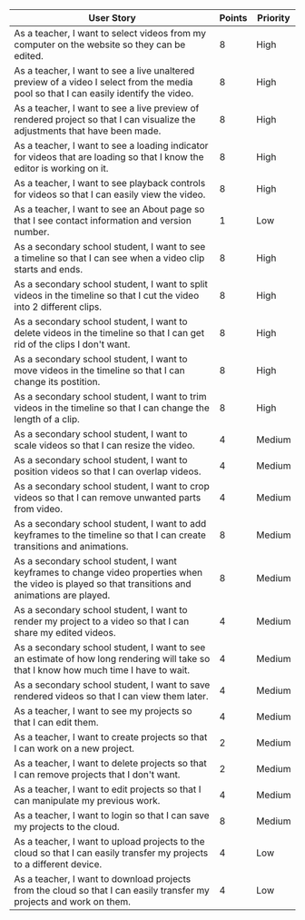 | User Story                                                                                                                                         | Points | Priority |
| -------------------------------------------------------------------------------------------------------------------------------------------------- | ------ | -------- |
| As a teacher, I want to select videos from my computer on the website so they can be edited.                                                       | 8      | High     |
| As a teacher, I want to see a live unaltered preview of a video I select from the media pool so that I can easily identify the video.              | 8      | High     |
| As a teacher, I want to see a live preview of rendered project so that I can visualize the adjustments that have been made.                        | 8      | High     |
| As a teacher, I want to see a loading indicator for videos that are loading so that I know the editor is working on it.                            | 8      | High     |
| As a teacher, I want to see playback controls for videos so that I can easily view the video.                                                      | 8      | High     |
| As a teacher, I want to see an About page so that I see contact information and version number.                                                    | 1      | Low      |
| As a secondary school student, I want to see a timeline so that I can see when a video clip starts and ends.                                       | 8      | High     |
| As a secondary school student, I want to split videos in the timeline so that I cut the video into 2 different clips.                              | 8      | High     |
| As a secondary school student, I want to delete videos in the timeline so that I can get rid of the clips I don't want.                            | 8      | High     |
| As a secondary school student, I want to move videos in the timeline so that I can change its postition.                                           | 8      | High     |
| As a secondary school student, I want to trim videos in the timeline so that I can change the length of a clip.                                    | 8      | High     |
| As a secondary school student, I want to scale videos so that I can resize the video.                                                              | 4      | Medium   |
| As a secondary school student, I want to position videos so that I can overlap videos.                                                             | 4      | Medium   |
| As a secondary school student, I want to crop videos so that I can remove unwanted parts from video.                                               | 4      | Medium   |
| As a secondary school student, I want to add keyframes to the timeline so that I can create transitions and animations.                            | 8      | Medium   |
| As a secondary school student, I want keyframes to change video properties when the video is played so that transitions and animations are played. | 8      | Medium   |
| As a secondary school student, I want to render my project to a video so that I can share my edited videos.                                        | 4      | Medium   |
| As a secondary school student, I want to see an estimate of how long rendering will take so that I know how much time I have to wait.              | 4      | Medium   |
| As a secondary school student, I want to save rendered videos so that I can view them later.                                                       | 4      | Medium   |
| As a teacher, I want to see my projects so that I can edit them.                                                                                   | 4      | Medium   |
| As a teacher, I want to create projects so that I can work on a new project.                                                                       | 2      | Medium   |
| As a teacher, I want to delete projects so that I can remove projects that I don't want.                                                           | 2      | Medium   |
| As a teacher, I want to edit projects so that I can manipulate my previous work.                                                                   | 4      | Medium   |
| As a teacher, I want to login so that I can save my projects to the cloud.                                                                         | 8      | Medium   |
| As a teacher, I want to upload projects to the cloud so that I can easily transfer my projects to a different device.                              | 4      | Low      |
| As a teacher, I want to download projects from the cloud so that I can easily transfer my projects and work on them.                               | 4      | Low      |
